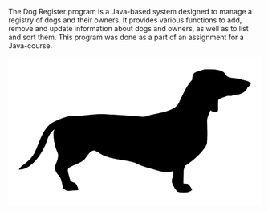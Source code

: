The Dog Register program is a Java-based system designed to manage a registry of dogs and their owners. It provides various functions to add, remove and update information about dogs and owners, as well as to list and sort them. This program was done as a part of an assignment for a Java-course.

![Dog Register](https://raw.githubusercontent.com/annastrombeerg/Dog-Register/main/image/dog-copy.png)
